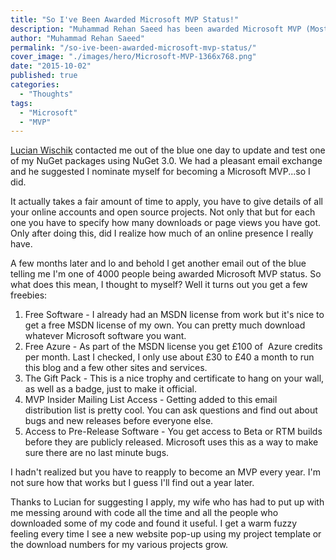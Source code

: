 ```yaml
---
title: "So I've Been Awarded Microsoft MVP Status!"
description: "Muhammad Rehan Saeed has been awarded Microsoft MVP (Most Valuable Professional) status."
author: "Muhammad Rehan Saeed"
permalink: "/so-ive-been-awarded-microsoft-mvp-status/"
cover_image: "./images/hero/Microsoft-MVP-1366x768.png"
date: "2015-10-02"
published: true
categories:
  - "Thoughts"
tags:
  - "Microsoft"
  - "MVP"
---
```


[Lucian Wischik](http://blogs.msdn.com/b/lucian/) contacted me out of the blue one day to update and test one of my NuGet packages using NuGet 3.0. We had a pleasant email exchange and he suggested I nominate myself for becoming a Microsoft MVP...so I did.

It actually takes a fair amount of time to apply, you have to give details of all your online accounts and open source projects. Not only that but for each one you have to specify how many downloads or page views you have got. Only after doing this, did I realize how much of an online presence I really have.

A few months later and lo and behold I get another email out of the blue telling me I'm one of 4000 people being awarded Microsoft MVP status. So what does this mean, I thought to myself? Well it turns out you get a few freebies:

1. Free Software - I already had an MSDN license from work but it's nice to get a free MSDN license of my own. You can pretty much download whatever Microsoft software you want.
2. Free Azure - As part of the MSDN license you get £100 of  Azure credits per month. Last I checked, I only use about £30 to £40 a month to run this blog and a few other sites and services.
3. The Gift Pack - This is a nice trophy and certificate to hang on your wall, as well as a badge, just to make it official.
4. MVP Insider Mailing List Access - Getting added to this email distribution list is pretty cool. You can ask questions and find out about bugs and new releases before everyone else.
5. Access to Pre-Release Software - You get access to Beta or RTM builds before they are publicly released. Microsoft uses this as a way to make sure there are no last minute bugs.

I hadn't realized but you have to reapply to become an MVP every year. I'm not sure how that works but I guess I'll find out a year later.

Thanks to Lucian for suggesting I apply, my wife who has had to put up with me messing around with code all the time and all the people who downloaded some of my code and found it useful. I get a warm fuzzy feeling every time I see a new website pop-up using my project template or the download numbers for my various projects grow.
